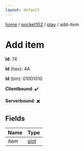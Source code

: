 ```yaml
---
layout: default
---
```


[home](/)  /  [pocket102](/protocol/pocket102)  /  [play](/protocol/pocket102/play)  /  add-item

# Add item

**Id**: 74

**Id** (hex): 4A

**Id** (bin): 01001010

**Clientbound**: ✔️

**Serverbound**: ✖️

## Fields

Name | Type
---|---
item | [slot](/protocol/pocket102/types/slot)

